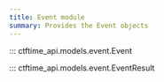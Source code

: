 ```yaml
---
title: Event module
summary: Provides the Event objects
---
```


::: ctftime_api.models.event.Event

::: ctftime_api.models.event.EventResult
